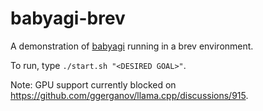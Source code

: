 # babyagi-brev

A demonstration of [babyagi](https://github.com/yoheinakajima/babyagi) running in a brev environment.

To run, type `./start.sh "<DESIRED GOAL>"`.

Note: GPU support currently blocked on https://github.com/ggerganov/llama.cpp/discussions/915.